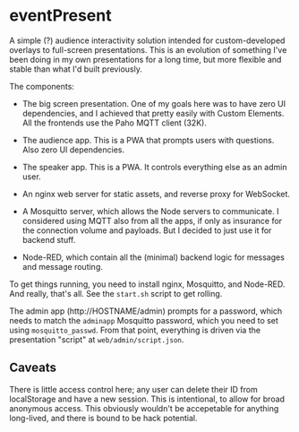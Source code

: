 # eventPresent

A simple (?) audience interactivity solution intended for custom-developed overlays to full-screen
presentations. This is an evolution of something I've been doing in my own presentations for
a long time, but more flexible and stable than what I'd built previously.

The components:

* The big screen presentation. One of my goals here was to have zero UI dependencies, and I achieved that
  pretty easily with Custom Elements. All the frontends use the Paho MQTT client (32K).

* The audience app. This is a PWA that prompts users with questions. Also zero UI dependencies.

* The speaker app. This is a PWA. It controls everything else as an admin user.

* An nginx web server for static assets, and reverse proxy for WebSocket.

* A Mosquitto server, which allows the Node servers to communicate. I considered using 
  MQTT also from all the apps, if only as insurance for the connection volume and payloads.
  But I decided to just use it for backend stuff.

* Node-RED, which contain all the (minimal) backend logic for messages and message
  routing.

To get things running, you need to install nginx, Mosquitto, and Node-RED. And really, that's all. See the
`start.sh` script to get rolling.

The admin app (http://HOSTNAME/admin) prompts for a password, which needs to match the `adminapp` Mosquitto
password, which you need to set using `mosquitto_passwd`. From that point, everything is driven via the 
presentation "script" at `web/admin/script.json`.

## Caveats

There is little access control here; any user can delete their ID from localStorage and have a new session. 
This is intentional, to allow for broad anonymous access. This obviously wouldn't be accepetable for anything 
long-lived, and there is bound to be hack potential.


